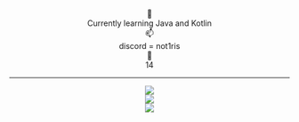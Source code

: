 <!---
BlockybombDEV/BlockybombDEV is a ✨ special ✨ repository because its `README.md` (this file) appears on your GitHub profile.
You can click the Preview link to take a look at your changes.
--->
<p align="center">🌱
<br>
Currently learning Java and Kotlin
<br>
📫
<br>
discord = not1ris
<br>
🎉
<br> 
14
  <hr>
<p align="center">
  <img src = "https://github-readme-stats.vercel.app/api/top-langs/?username=blockybombDEV&theme=transparent&hide_border=false&include_all_commits=true&count_private=true">
  <br>
  <img src = "https://github-readme-stats.vercel.app/api?username=blockybombDEV&theme=transparent&show_icons=true&hide_border=false&count_private=true">
  <br>
  <img src = "https://github-readme-streak-stats.herokuapp.com/?user=blockybombDEV&theme=transparent&hide_border=false">
  <br>
</a>
